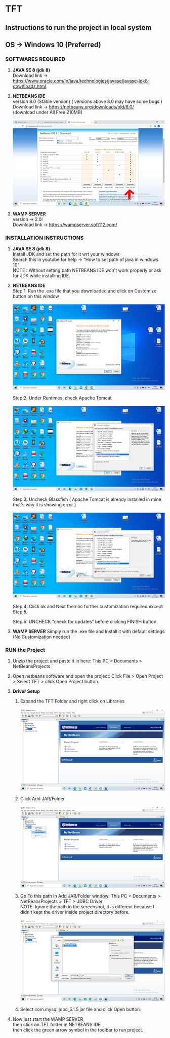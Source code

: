 # TFT
## Instructions to run the project in local system

## OS -> Windows 10 (Preferred)

### SOFTWARES REQUIRED

  1. **JAVA SE 8 (jdk 8)**   <br/>
      Download link -> https://www.oracle.com/in/java/technologies/javase/javase-jdk8-downloads.html

  2. **NETBEANS IDE**   <br/>
      version 8.0 (Stable version) ( versions above 8.0 may have some bugs )  <br/>
      Download link -> https://netbeans.org/downloads/old/8.0/  <br/>  (download under All Free 210MB) <br/><br/>
      <img src="/README Images/s1.jpg"/>

  3. **WAMP SERVER**    <br/>
      version -> 2.0i    <br/>
      Download link -> https://wampserver.soft112.com/
      
### INSTALLATION INSTRUCTIONS

  1. **JAVA SE 8 (jdk 8)**   <br/>
      Install JDK and set the path for it wrt your windows  <br/>
      Search this in youtube for help -> <q>How to set path of java in windows 10</q>  <br/>
      NOTE : Without setting path NETBEANS IDE won't work properly or ask for JDK while installing IDE.
  
  2. **NETBEANS IDE**   <br/>
      Step 1: Run the .exe file that you downloaded and click on Customize button on this window <br/><br/>
      <img src="/README Images/s2.png"/>
      
      Step 2: Under Runtimes: check Apache Tomcat  <br/><br/>
      <img src="/README Images/s3.png"/>
      
      Step 3: Uncheck Glassfish ( Apache Tomcat is already installed in mine that's why it is showing error )  <br/><br/>
      <img src="/README Images/s4.png"/>
      
      Step 4: Click ok and Next then no further customization required except Step 5.
      
      Step 5: UNCHECK <q>check for updates</q> before clicking FINISH button.
      
  3. **WAMP SERVER**
      Simply run the .exe file and Install it with default settings (No Customization needed)
      
### RUN the Project

  1. Unzip the project and paste it in here: This PC > Documents > NetBeansProjects
  
  2. Open netbeans software and open the project: Click File > Open Project > Select TFT > click Open Project button.
  
  3. **Driver Setup** <br/>
      1. Expand the TFT Folder and right click on Libraries  <br/><br/>
          <img src="/README Images/d1.png"/>
      
      2. Click Add JAR/Folder  <br/><br/>
          <img src="/README Images/d2.png"/>
      
      3. Go To this path in Add JAR/Folder window: This PC > Documents > NetBeansProjects > TFT > JDBC Driver  <br/>
          NOTE: Ignore the path in the screenshot, it is different because I didn't kept the driver inside project directory before.  <br/><br/>
          <img src="/README Images/d3.png"/>
      
      4. Select com.mysql.jdbc_5.1.5.jar file and click Open button.
      
  4. Now just start the WAMP SERVER<br/> then click on TFT folder in NETBEANS IDE<br/> then click the green arrow symbol in the toolbar to run project.
